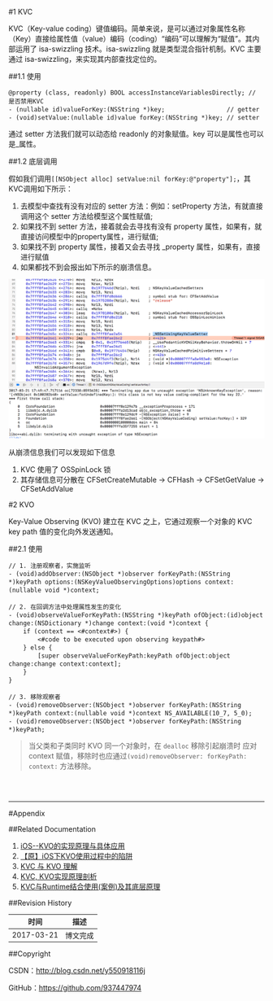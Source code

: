 #1 KVC

KVC（Key-value coding）键值编码。简单来说，是可以通过对象属性名称（Key）直接给属性值（value）编码（coding）“编码”可以理解为“赋值”。其内部运用了 isa-swizzling 技术。isa-swizzling 就是类型混合指针机制。KVC 主要通过 isa-swizzling，来实现其内部查找定位的。

##1.1 使用

```objc
@property (class, readonly) BOOL accessInstanceVariablesDirectly; // 是否禁用KVC
- (nullable id)valueForKey:(NSString *)key;                 // getter
- (void)setValue:(nullable id)value forKey:(NSString *)key; // setter
```

通过 setter 方法我们就可以动态给 readonly 的对象赋值。key 可以是属性也可以是_属性。

##1.2 底层调用

假如我们调用`[[NSObject alloc] setValue:nil forKey:@"property"];`，其KVC调用如下所示：

1. 去模型中查找有没有对应的 setter 方法：例如：setProperty 方法，有就直接调用这个 setter 方法给模型这个属性赋值;
2. 如果找不到 setter 方法，接着就会去寻找有没有 property 属性，如果有，就直接访问模型中的property属性，进行赋值;
3. 如果找不到 property 属性，接着又会去寻找 _property 属性，如果有，直接进行赋值
4. 如果都找不到会报出如下所示的崩溃信息。

![](https://raw.githubusercontent.com/937447974/Blog/master/Resources/2017032101.png)

从崩溃信息我们可以发现如下信息

1. KVC 使用了 OSSpinLock 锁
2. 其存储信息可分散在 CFSetCreateMutable -> CFHash -> CFSetGetValue -> CFSetAddValue

#2 KVO

Key-Value Observing (KVO) 建立在 KVC 之上，它通过观察一个对象的 KVC key path 值的变化向外发送通知。

##2.1 使用

```objc
// 1. 注册观察者，实施监听
- (void)addObserver:(NSObject *)observer forKeyPath:(NSString *)keyPath options:(NSKeyValueObservingOptions)options context:(nullable void *)context;

// 2. 在回调方法中处理属性发生的变化
- (void)observeValueForKeyPath:(NSString *)keyPath ofObject:(id)object change:(NSDictionary *)change context:(void *)context {
    if (context == <#context#>) {
        <#code to be executed upon observing keypath#>
    } else {
        [super observeValueForKeyPath:keyPath ofObject:object change:change context:context];
    }
}

// 3. 移除观察者
- (void)removeObserver:(NSObject *)observer forKeyPath:(NSString *)keyPath context:(nullable void *)context NS_AVAILABLE(10_7, 5_0);
- (void)removeObserver:(NSObject *)observer forKeyPath:(NSString *)keyPath;
```

> 当父类和子类同时 KVO 同一个对象时，在 `dealloc` 移除引起崩溃时 应对 context 赋值，移除时也应通过`(void)removeObserver: forKeyPath: context:` 方法移除。

## 

&#160;

----------

#Appendix

##Related Documentation

1. [iOS--KVO的实现原理与具体应用](http://www.cnblogs.com/azuo/p/5442319.html)
2. [【原】iOS下KVO使用过程中的陷阱](http://www.cnblogs.com/wengzilin/p/4346775.html)
3. [KVC 与 KVO 理解](https://magicalboy.com/kvc_and_kvo/)
4. [KVC, KVO实现原理剖析](http://www.jianshu.com/p/37a92141077e)
5. [KVC与Runtime结合使用(案例)及其底层原理](http://www.cnblogs.com/junhuawang/p/5802516.html)

##Revision History

| 时间 | 描述 |
| ---- | ---- |
| 2017-03-21 | 博文完成 |

##Copyright

CSDN：http://blog.csdn.net/y550918116j

GitHub：https://github.com/937447974